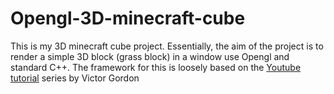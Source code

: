 # Opengl-3D-minecraft-cube
This is my 3D minecraft cube project. Essentially, the aim of the project is to render a simple 3D block (grass block) in a window use Opengl and standard C++. The framework for this is loosely based on the [Youtube tutorial](https://www.youtube.com/playlist?list=PLPaoO-vpZnumdcb4tZc4x5Q-v7CkrQ6M-) series by Victor Gordon 
  
